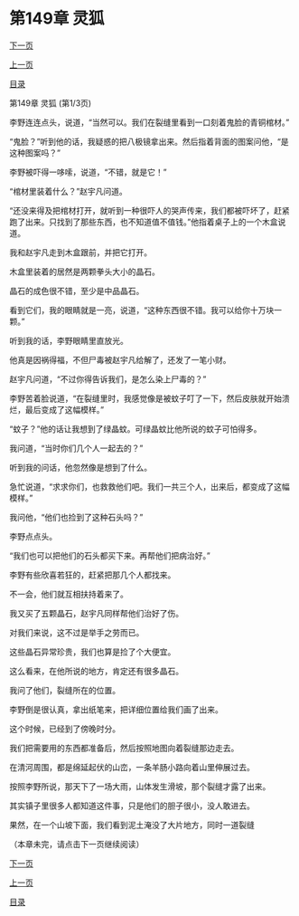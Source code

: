 <h1>第149章   灵狐</h1>
            <div><p><a href="./445_%E7%AC%AC149%E7%AB%A0_%E7%81%B5%E7%8B%90.md">下一页</a></p><p><a href="./443_%E7%AC%AC148%E7%AB%A0_%E7%9F%B3%E4%BA%BA%E8%A1%80%E6%B3%AA.md">上一页</a></p><p><a href="../">目录</a></p></div>
            <div><p>第149章   灵狐 (第1/3页)</p><p>李野连连点头，说道，“当然可以。我们在裂缝里看到一口刻着鬼脸的青铜棺材。”</p><p>“鬼脸？”听到他的话，我疑惑的把八极镜拿出来。然后指着背面的图案问他，“是这种图案吗？”</p><p>李野被吓得一哆嗦，说道，“不错，就是它！”</p><p>“棺材里装着什么？”赵宇凡问道。</p><p>“还没来得及把棺材打开，就听到一种很吓人的哭声传来，我们都被吓坏了，赶紧跑了出来。只找到了那些东西，也不知道值不值钱。”他指着桌子上的一个木盒说道。</p><p>我和赵宇凡走到木盒跟前，并把它打开。</p><p>木盒里装着的居然是两颗拳头大小的晶石。</p><p>晶石的成色很不错，至少是中品晶石。</p><p>看到它们，我的眼睛就是一亮，说道，“这种东西很不错。我可以给你十万块一颗。”</p><p>听到我的话，李野眼睛里直放光。</p><p>他真是因祸得福，不但尸毒被赵宇凡给解了，还发了一笔小财。</p><p>赵宇凡问道，“不过你得告诉我们，是怎么染上尸毒的？”</p><p>李野苦着脸说道，“在裂缝里时，我感觉像是被蚊子叮了一下，然后皮肤就开始溃烂，最后变成了这幅模样。”</p><p>“蚊子？”他的话让我想到了绿晶蚊。可绿晶蚊比他所说的蚊子可怕得多。</p><p>我问道，“当时你们几个人一起去的？”</p><p>听到我的问话，他忽然像是想到了什么。</p><p>急忙说道，“求求你们，也救救他们吧。我们一共三个人，出来后，都变成了这幅模样。”</p><p>我问他，“他们也捡到了这种石头吗？”</p><p>李野点点头。</p><p>“我们也可以把他们的石头都买下来。再帮他们把病治好。”</p><p>李野有些欣喜若狂的，赶紧把那几个人都找来。</p><p>不一会，他们就互相扶持着来了。</p><p>我又买了五颗晶石，赵宇凡同样帮他们治好了伤。</p><p>对我们来说，这不过是举手之劳而已。</p><p>这些晶石异常珍贵，我们也算是捡了个大便宜。</p><p>这么看来，在他所说的地方，肯定还有很多晶石。</p><p>我问了他们，裂缝所在的位置。</p><p>李野倒是很认真，拿出纸笔来，把详细位置给我们画了出来。</p><p>这个时候，已经到了傍晚时分。</p><p>我们把需要用的东西都准备后，然后按照地图向着裂缝那边走去。</p><p>在清河周围，都是绵延起伏的山峦，一条羊肠小路向着山里伸展过去。</p><p>按照李野所说，那天下了一场大雨，山体发生滑坡，那个裂缝才露了出来。</p><p>其实镇子里很多人都知道这件事，只是他们的胆子很小，没人敢进去。</p><p>果然，在一个山坡下面，我们看到泥土淹没了大片地方，同时一道裂缝</p><p>（本章未完，请点击下一页继续阅读）</p></div>
            <div><p><a href="./445_%E7%AC%AC149%E7%AB%A0_%E7%81%B5%E7%8B%90.md">下一页</a></p><p><a href="./443_%E7%AC%AC148%E7%AB%A0_%E7%9F%B3%E4%BA%BA%E8%A1%80%E6%B3%AA.md">上一页</a></p><p><a href="../">目录</a></p></div>